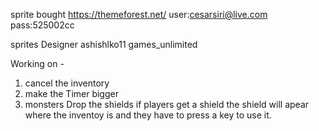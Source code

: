 sprite bought 
https://themeforest.net/
user:cesarsiri@live.com
pass:525002cc

sprites Designer
 ashishlko11
 games_unlimited

Working on - 

1) cancel the inventory
2) make the Timer bigger
3) monsters Drop the shields if players get a shield the shield will apear where the inventoy is and they have to press a key to use it.
